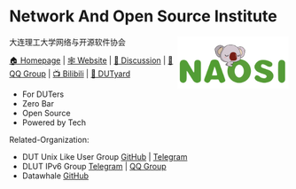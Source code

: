 # Network And Open Source Institute

<img width="200px" src="logo.svg" align="right" alt="logo">

大连理工大学网络与开源软件协会

[🏠 Homepage](https://github.com/NAOSI-DLUT) | [🕸 Website](https://naosi.org) | [💬 Discussion](https://github.com/orgs/NAOSI-DLUT/discussions) | [🐧 QQ Group](https://qm.qq.com/q/7MtavKTyms) | [📺 Bilibili](https://space.bilibili.com/1058346981) | [💬 DUTyard](https://yard.naosi.org)

- For DUTers
- Zero Bar
- Open Source
- Powered by Tech

Related-Organization:

- DUT Unix Like User Group [GitHub](https://github.com/DUT-Unix-Like-Group) | [Telegram](https://t.me/+k068VgMwtUowMjdl)
- DLUT IPv6 Group [Telegram](https://t.me/joinchat/phhKpJ9bk584NmU1) | [QQ Group](https://jq.qq.com/?_wv=1027&k=UFubgs5E)
- Datawhale [GitHub](https://github.com/datawhalechina)
